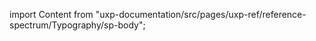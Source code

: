 
import Content from "uxp-documentation/src/pages/uxp-ref/reference-spectrum/Typography/sp-body";

<Content query="product=xd"/>
